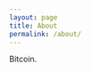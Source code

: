 ```yaml
---
layout: page
title: About
permalink: /about/
---
```


Bitcoin.


[jekyll-organization]: https://github.com/jekyll
